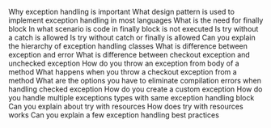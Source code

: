 Why exception handling is important
What design pattern is used to implement exception handling in most languages
What is the need for finally block
In what scenario is code in finally block is not executed
Is try without a catch is allowed
Is try without catch or finally is allowed
Can you explain the hierarchy of exception handling classes
What is difference between exception and error
What is difference between checkout exception and unchecked exception
How do you throw an exception from body of a method
What happens when you throw a checkout exception from a method
What are the options you have to eliminate compilation errors when handling checked exception
How do you create a custom exception
How do you handle multiple exceptions types with same exception handling block
Can you explain about try with resources
How does try with resources works
Can you explain a few exception handling best practices